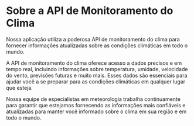 # Sobre a API de Monitoramento do Clima
Nossa aplicação utiliza a poderosa API de monitoramento do clima para fornecer informações atualizadas sobre as condições climáticas em todo o mundo.

A API de monitoramento do clima oferece acesso a dados precisos e em tempo real, incluindo informações sobre temperatura, umidade, velocidade do vento, previsões futuras e muito mais. Esses dados são essenciais para ajudar você a se preparar para as condições climáticas em qualquer lugar que esteja.

Nossa equipe de especialistas em meteorologia trabalha continuamente para garantir que estejamos fornecendo as informações mais confiáveis e atualizadas para manter você informado sobre o clima em sua região e em todo o mundo.
